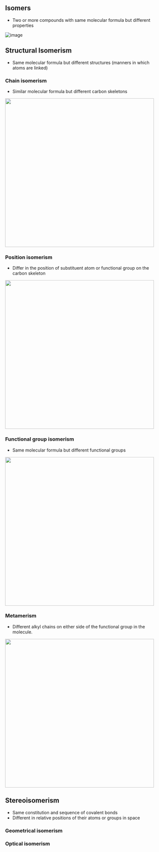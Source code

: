## Isomers
* Two or more compounds with same molecular formula but different properties

![image](https://user-images.githubusercontent.com/20998959/153242243-fe42613c-8c3e-42d9-a917-443c71123e61.png)

## Structural Isomerism
* Same molecular formula but different structures (manners in which atoms are linked)

### Chain isomerism
* Similar molecular formula but different carbon skeletons

<img width="480" src="https://user-images.githubusercontent.com/20998959/153244705-9b5f9903-8944-4837-a5e4-15787a35a7e1.png">


### Position isomerism
* Differ in the position of substituent atom or functional group on the carbon skeleton

<img width="480" src="https://user-images.githubusercontent.com/20998959/153244596-2d9aab3c-0607-4290-8f08-e081ffca28d2.png">


### Functional group isomerism
* Same molecular formula but different functional groups

<img width="480" src="https://user-images.githubusercontent.com/20998959/153244376-8b40aa9f-c8e0-46ed-9a00-319871599c62.png">


### Metamerism
* Different alkyl chains on either side of the functional group in the molecule. 

<img width="480" src="https://user-images.githubusercontent.com/20998959/153244988-d1241f7b-2f84-412b-afb1-aeefb512ba53.png">


## Stereoisomerism
* Same constitution and sequence of covalent bonds 
* Different in relative positions of their atoms or groups in space

### Geometrical isomerism
### Optical isomerism


